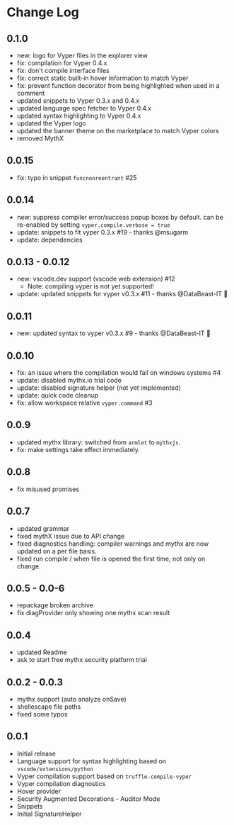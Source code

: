 # Change Log

## 0.1.0
- new: logo for Vyper files in the explorer view
- fix: compilation for Vyper 0.4.x
- fix: don't compile interface files
- fix: correct static built-in hover information to match Vyper
- fix: prevent function decorator from being highlighted when used in a comment
- updated snippets to Vyper 0.3.x and 0.4.x
- updated language spec fetcher to Vyper 0.4.x
- updated syntax highlighting to Vyper 0.4.x
- updated the Vyper logo
- updated the banner theme on the marketplace to match Vyper colors
- removed MythX

## 0.0.15
- fix: typo in snippet `funcnonreentrant` #25

## 0.0.14
- new: suppress compiler error/success popup boxes by default. can be re-enabled by setting `vyper.compile.verbose = true`
- update: snippets to fit vyper 0.3.x #19 - thanks @msugarm
- update: dependencies

## 0.0.13 - 0.0.12
- new: vscode.dev support (vscode web extension) #12
  - Note: compiling vyper is not yet supported!
- update: updated snippets for vyper v0.3.x #11 - thanks @DataBeast-IT 🙌

## 0.0.11
- new: updated syntax to vyper v0.3.x #9 - thanks @DataBeast-IT 🙌

## 0.0.10
- fix: an issue where the compilation would fail on windows systems #4
- update: disabled mythx.io trial code
- update: disabled signature helper (not yet implemented)
- update: quick code cleanup
- fix: allow workspace relative `vyper.command` #3

## 0.0.9
- updated mythx library: switched from `armlet` to `mythxjs`.
- fix: make settings take effect immediately.

## 0.0.8
- fix misused promises

## 0.0.7
- updated grammar
- fixed mythX issue due to API change
- fixed diagnostics handling: compiler warnings and mythx are now updated on a per file basis. 
- fixed run compile / when file is opened the first time, not only on change.

## 0.0.5 - 0.0-6
- repackage broken archive
- fix diagProvider only showing one mythx scan result

## 0.0.4
- updated Readme
- ask to start free mythx security platform trial 

## 0.0.2 - 0.0.3
- mythx support (auto analyze onSave)
- shellescape file paths
- fixed some typos

## 0.0.1
- Initial release
- Language support for syntax highlighting based on `vscode/extensions/python`
- Vyper compilation support based on `truffle-compile-vyper`
- Vyper compilation diagnostics
- Hover provider
- Security Augmented Decorations - Auditor Mode
- Snippets
- Initial SignatureHelper
